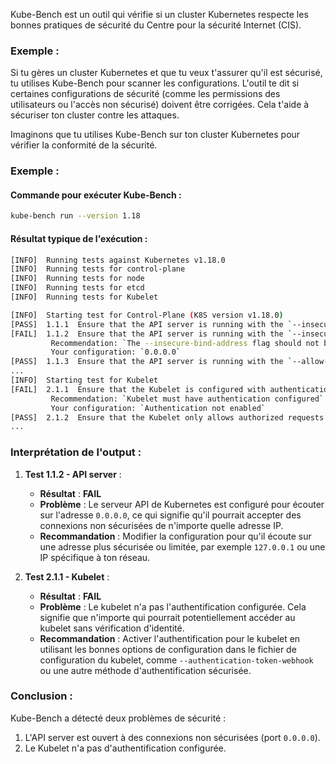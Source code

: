 Kube-Bench est un outil qui vérifie si un cluster Kubernetes respecte les bonnes pratiques de sécurité du Centre pour la sécurité Internet (CIS).

### Exemple :

Si tu gères un cluster Kubernetes et que tu veux t'assurer qu'il est sécurisé, tu utilises Kube-Bench pour scanner les configurations. L'outil te dit si certaines configurations de sécurité (comme les permissions des utilisateurs ou l'accès non sécurisé) doivent être corrigées. Cela t'aide à sécuriser ton cluster contre les attaques.

Imaginons que tu utilises Kube-Bench sur ton cluster Kubernetes pour vérifier la conformité de la sécurité.

### Exemple :

#### Commande pour exécuter Kube-Bench :

```bash
kube-bench run --version 1.18
```

#### Résultat typique de l'exécution :

```bash
[INFO]  Running tests against Kubernetes v1.18.0
[INFO]  Running tests for control-plane
[INFO]  Running tests for node
[INFO]  Running tests for etcd
[INFO]  Running tests for Kubelet

[INFO]  Starting test for Control-Plane (K8S version v1.18.0)
[PASS]  1.1.1  Ensure that the API server is running with the `--insecure-port` argument set to `0`
[FAIL]  1.1.2  Ensure that the API server is running with the `--insecure-bind-address` argument set to `0.0.0.0`
         Recommendation: `The --insecure-bind-address flag should not be set to 0.0.0.0`
         Your configuration: `0.0.0.0`
[PASS]  1.1.3  Ensure that the API server is running with the `--allow-privileged` argument set to `false`
...
[INFO]  Starting test for Kubelet
[FAIL]  2.1.1  Ensure that the Kubelet is configured with authentication
         Recommendation: `Kubelet must have authentication configured`
         Your configuration: `Authentication not enabled`
[PASS]  2.1.2  Ensure that the Kubelet only allows authorized requests
...
```

### Interprétation de l'output :

1. **Test 1.1.2 - API server** :

   * **Résultat** : **FAIL**
   * **Problème** : Le serveur API de Kubernetes est configuré pour écouter sur l'adresse `0.0.0.0`, ce qui signifie qu'il pourrait accepter des connexions non sécurisées de n'importe quelle adresse IP.
   * **Recommandation** : Modifier la configuration pour qu'il écoute sur une adresse plus sécurisée ou limitée, par exemple `127.0.0.1` ou une IP spécifique à ton réseau.
2. **Test 2.1.1 - Kubelet** :

   * **Résultat** : **FAIL**
   * **Problème** : Le kubelet n'a pas l'authentification configurée. Cela signifie que n'importe qui pourrait potentiellement accéder au kubelet sans vérification d'identité.
   * **Recommandation** : Activer l'authentification pour le kubelet en utilisant les bonnes options de configuration dans le fichier de configuration du kubelet, comme `--authentication-token-webhook` ou une autre méthode d'authentification sécurisée.

### Conclusion :

Kube-Bench a détecté deux problèmes de sécurité :

1. L'API server est ouvert à des connexions non sécurisées (port `0.0.0.0`).
2. Le Kubelet n'a pas d'authentification configurée.

